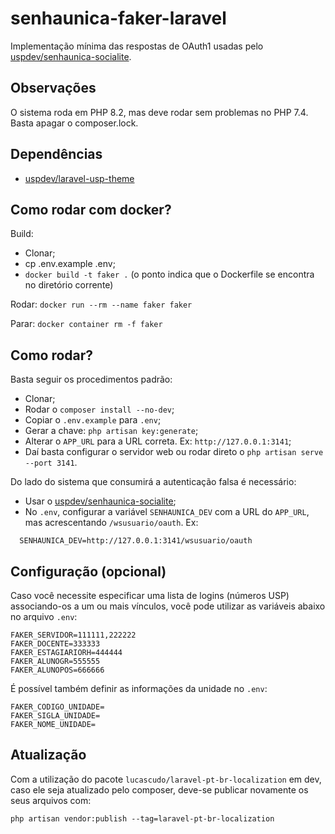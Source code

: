 # senhaunica-faker-laravel
Implementação mínima das respostas de OAuth1 usadas pelo [uspdev/senhaunica-socialite](https://github.com/uspdev/senhaunica-socialite).

## Observações
O sistema roda em PHP 8.2, mas deve rodar sem problemas no PHP 7.4. Basta apagar o composer.lock.

## Dependências
  * [uspdev/laravel-usp-theme](https://github.com/uspdev/laravel-usp-theme)

## Como rodar com docker?
Build:
  * Clonar;
  * cp .env.example .env;
  * `docker build -t faker .` (o ponto indica que o Dockerfile se encontra no diretório corrente)

Rodar: `docker run --rm --name faker faker`

Parar: `docker container rm -f faker`

## Como rodar?
Basta seguir os procedimentos padrão:
  * Clonar;
  * Rodar o `composer install --no-dev`;
  * Copiar o `.env.example` para `.env`;
  * Gerar a chave: `php artisan key:generate`;
  * Alterar o `APP_URL` para a URL correta. Ex: `http://127.0.0.1:3141`;
  * Daí basta configurar o servidor web ou rodar direto o `php artisan serve --port 3141`.

Do lado do sistema que consumirá a autenticação falsa é necessário:
  * Usar o [uspdev/senhaunica-socialite](https://github.com/uspdev/senhaunica-socialite);
  * No `.env`, configurar a variável `SENHAUNICA_DEV` com a URL do `APP_URL`, mas acrescentando `/wsusuario/oauth`. Ex: 
  
```
  SENHAUNICA_DEV=http://127.0.0.1:3141/wsusuario/oauth
```
## Configuração (opcional)
  
Caso você necessite especificar uma lista de logins (números USP) associando-os a um ou mais vínculos, você pode utilizar as variáveis abaixo no arquivo `.env`:
  
```
FAKER_SERVIDOR=111111,222222
FAKER_DOCENTE=333333
FAKER_ESTAGIARIORH=444444
FAKER_ALUNOGR=555555
FAKER_ALUNOPOS=666666  
```

É possível também definir as informações da unidade no `.env`:

```
FAKER_CODIGO_UNIDADE=
FAKER_SIGLA_UNIDADE=
FAKER_NOME_UNIDADE=
```

## Atualização

Com a utilização do pacote `lucascudo/laravel-pt-br-localization` em dev, caso ele seja atualizado pelo composer, deve-se publicar novamente os seus arquivos com:

    php artisan vendor:publish --tag=laravel-pt-br-localization

